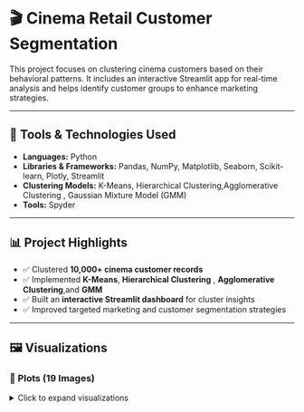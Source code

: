 # 🎬 Cinema Retail Customer Segmentation

This project focuses on clustering cinema customers based on their behavioral patterns. It includes an interactive Streamlit app for real-time analysis and helps identify customer groups to enhance marketing strategies.

---

## 🔧 Tools & Technologies Used
- **Languages:** Python  
- **Libraries & Frameworks:** Pandas, NumPy, Matplotlib, Seaborn, Scikit-learn, Plotly, Streamlit  
- **Clustering Models:** K-Means, Hierarchical Clustering,Agglomerative Clustering , Gaussian Mixture Model (GMM)
- **Tools:** Spyder

---

## 📊 Project Highlights
- ✅ Clustered **10,000+ cinema customer records**
- ✅ Implemented **K-Means**,  **Hierarchical Clustering** , **Agglomerative Clustering**,and **GMM**
- ✅ Built an **interactive Streamlit dashboard** for cluster insights
- ✅ Improved targeted marketing and customer segmentation strategies

---

## 🖼️ Visualizations

### 🔹 Plots (19 Images)

<details>
<summary>Click to expand  visualizations</summary>

## 📊 Exploratory Data Analysis (EDA)

The EDA phase helped uncover trends, seasonality, and missing patterns in the iron ore pricing data.

### 🔹 EDA Visualizations

![EDA Plot 1](images/eda_plot_1.png)
![EDA Plot 2](images/eda_plot_2.png)
![EDA Plot 3](images/eda_plot_3.png)
![EDA Plot 4](images/eda_plot_4.png)
![EDA Plot 5](images/eda_plot_5.png)
![EDA Plot 6](images/eda_plot_6.png)
![EDA Plot 7](images/eda_plot_7.png)
![EDA Plot 8](images/eda_plot_8.png)
![EDA Plot 9](images/eda_plot_9.png)

---

## 📑 Sweetviz Auto Reports

Generated automated profiling reports using Sweetviz for quicker feature analysis.

- ![Sweetviz Report 1](images/sweetviz_report_1.png)
- ![Sweetviz Report 2](images/sweetviz_report_2.png)
- ![Sweetviz Report 3](images/sweetviz_report_3.png)
- ![Sweetviz Report 4](images/sweetviz_report_4.png)
- ![Sweetviz Report 5](images/sweetviz_report_5.png)
- ![Sweetviz Report 6](images/sweetviz_report_6.png)

---

## 📈 Clustering & Segmentation (for feature grouping)

Applied clustering to group similar pricing patterns.

- **K-Means Clustering:**  
  ![KMeans Plot](images/kmeans_plot.png)

- **Agglomerative Clustering:**  
  ![Agglomerative Plot_1](images/agglomerative_plot_2.png)

  - **Agglomerative Clustering:**  
  ![Agglomerative Plot_2](images/agglomerative_plot_2.png)

- **Gaussian Mixture Model (GMM):**  
  ![GMM Plot](images/gmm_plot.png)
---

## 🚀 How to Run This Project

### 1️⃣ Clone the Repository
```bash
git clone https://github.com/your-username/Cinema_Retail_Clustering.git
